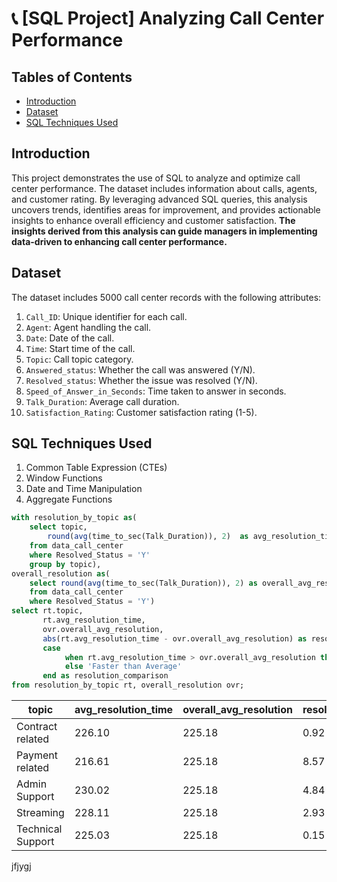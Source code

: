 # 📞 [SQL Project] Analyzing Call Center Performance 

## Tables of Contents
- [Introduction](#introduction)
- [Dataset](#dataset)
- [SQL Techniques Used](#sql-techniques-used)

  
## Introduction
This project demonstrates the use of SQL to analyze and optimize call center performance. The dataset includes information about calls, agents, and customer rating. By leveraging advanced SQL queries, this analysis uncovers trends, identifies areas for improvement, and provides actionable insights to enhance overall efficiency and customer satisfaction.
**The insights derived from this analysis can guide managers in implementing data-driven to enhancing call center performance.**

## Dataset
The dataset includes 5000 call center records with the following attributes:
1. ``Call_ID``: Unique identifier for each call.
2. ``Agent``: Agent handling the call.
3. ``Date``: Date of the call.
4. ``Time``: Start time of the call.
5. ``Topic``: Call topic category.
6. ``Answered_status``: Whether the call was answered (Y/N).
7. ``Resolved_status``: Whether the issue was resolved (Y/N).
8. ``Speed_of_Answer_in_Seconds``: Time taken to answer in seconds.
9. ``Talk_Duration``: Average call duration.
10. ``Satisfaction_Rating``: Customer satisfaction rating (1-5).

## SQL Techniques Used
1. Common Table Expression (CTEs)
2. Window Functions
3. Date and Time Manipulation
4. Aggregate Functions
   
```sql
with resolution_by_topic as(
	select topic,
		round(avg(time_to_sec(Talk_Duration)), 2)  as avg_resolution_time
	from data_call_center
	where Resolved_Status = 'Y'
	group by topic),
overall_resolution as(
	select round(avg(time_to_sec(Talk_Duration)), 2) as overall_avg_resolution
	from data_call_center
	where Resolved_Status = 'Y')
select rt.topic,
	   rt.avg_resolution_time,
	   ovr.overall_avg_resolution,
	   abs(rt.avg_resolution_time - ovr.overall_avg_resolution) as resolution_diff_in_second,
	   case
	   		when rt.avg_resolution_time > ovr.overall_avg_resolution then 'Slower than Average'
	   		else 'Faster than Average'
	   end as resolution_comparison 
from resolution_by_topic rt, overall_resolution ovr;
```
topic            |avg_resolution_time|overall_avg_resolution|resolution_diff_in_second|resolution_comparison|
-----------------|-------------------|----------------------|-------------------------|---------------------|
Contract related |             226.10|                225.18|                     0.92|Slower than Average  |
Payment related  |             216.61|                225.18|                     8.57|Faster than Average  |
Admin Support    |             230.02|                225.18|                     4.84|Slower than Average  |
Streaming        |             228.11|                225.18|                     2.93|Slower than Average  |
Technical Support|             225.03|                225.18|                     0.15|Faster than Average  |

jfjygj
